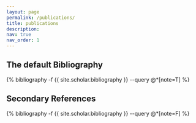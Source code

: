 ```yaml
---
layout: page
permalink: /publications/
title: publications
description:
nav: true
nav_order: 1
---
```

<!-- _pages/publications.md -->
<div class="publications">

The default Bibliography
------------------------

{% bibliography -f {{ site.scholar.bibliography }} --query @*[note=T] %}

Secondary References
--------------------

{% bibliography -f {{ site.scholar.bibliography }} --query @*[note=F] %}

</div>
